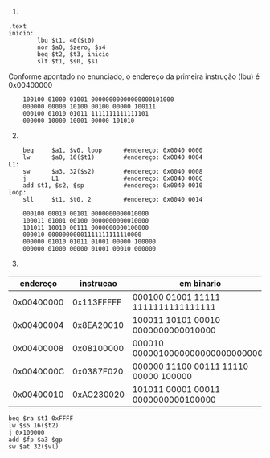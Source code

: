 1.
```
.text
inicio:
        lbu $t1, 40($t0)
        nor $a0, $zero, $s4
        beq $t2, $t3, inicio
        slt $t1, $s0, $s1
```

Conforme apontado no enunciado, o endereço da primeira instrução (lbu) é 0x00400000



```
    100100 01000 01001 00000000000000000101000
    000000 00000 10100 00100 00000 100111
    000100 01010 01011 1111111111111101
    000000 10000 10001 00000 101010
```

2.
```
    beq     $a1, $v0, loop      #endereço: 0x0040 0000
    lw      $a0, 16($t1)        #endereço: 0x0040 0004
L1:
    sw      $a3, 32($s2)        #endereço: 0x0040 0008
    j       L1                  #endereço: 0x0040 000C
    add $t1, $s2, $sp           #endereço: 0x0040 0010
loop:                           
    sll     $t1, $t0, 2         #endereço: 0x0040 0014
```

```
    000100 00010 00101 0000000000010000
    100011 01001 00100 0000000000010000
    101011 10010 00111 0000000000100000
    000010 00000000001111111111110000
    000000 01010 01011 01001 00000 100000
    000000 01000 00000 01001 00010 000000
```

3.

|endereço|instrucao|em binario|opcode|funct|
|-|-|-|-|-|
|0x00400000|0x113FFFFF|000100 01001 11111 1111111111111111|4|n|
|0x00400004|0x8EA20010|100011 10101 00010 0000000000010000|35|n|
|0x00400008|0x08100000|000010 00000100000000000000000000|2|n|
|0x0040000C|0x0387F020|000000 11100 00111 11110 00000 100000|0|32|
|0x00400010|0xAC230020|101011 00001 00011 0000000000100000|43|n|

```
beq $ra $t1 0xFFFF
lw $s5 16($t2)
j 0x100000
add $fp $a3 $gp
sw $at 32($vl)
```